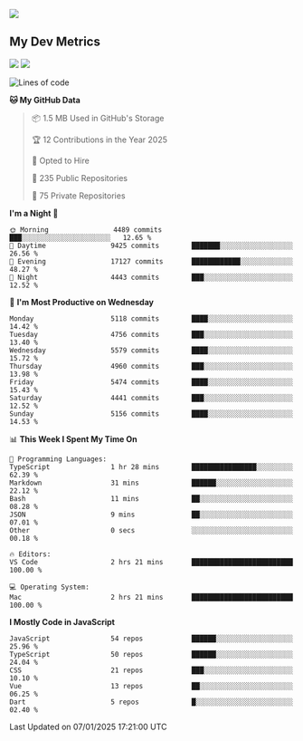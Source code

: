 [<img src="https://img.shields.io/badge/linkedin-%230077B5.svg?&style=for-the-badge&logo=linkedin&logoColor=white" />](https://www.linkedin.com/in/savepong)

<!--
[<img src="https://img.shields.io/badge/pongsiri.pisutakarathada.com-%230077B5.svg?&style=for-the-badge&color=orange" />](https://pongsiri.pisutakarathada.com)
[<img src="https://img.shields.io/badge/apps.saveworld.co-%230077B5.svg?&style=for-the-badge&color=2aa889" />](https://apps.saveworld.co)

[![savepong' github stats](https://github-readme-stats.vercel.app/api?username=savepong&show_icons=true&count_private=true&theme=gotham&hide_border=true&bg_color=00000000&text_color=768390FF)](https://pongsiri.pisutakarathada.com/posts/stats)

[![GitHub Streak](https://github-readme-streak-stats.herokuapp.com?user=savepong&theme=gotham&hide_border=true&background=00000000&dates=768390FF)](https://pongsiri.pisutakarathada.com/posts/stats)

[![Top Langs](https://github-readme-stats.vercel.app/api/top-langs/?username=savepong&layout=compact&langs_count=10&theme=gotham&hide_border=true&bg_color=00000000&text_color=768390FF)](https://pongsiri.pisutakarathada.com/posts/stats)

<!-- [![savepong's wakatime stats](https://github-readme-stats.vercel.app/api/wakatime?username=@savepong&layout=default&theme=gotham&hide_border=true&bg_color=00000000&text_color=768390FF)](https://pongsiri.pisutakarathada.com/posts/stats) -->

## My Dev Metrics

[![](https://komarev.com/ghpvc/?username=savepong&color=blue&label=Profile%20Views)](https://github.com/savepong)
[![](https://img.shields.io/github/followers/savepong?label=GitHub%20Followers)](https://github.com/savepong)

<!--START_SECTION:waka-->
![Lines of code](https://img.shields.io/badge/From%20Hello%20World%20I%27ve%20Written-66.0%20million%20lines%20of%20code-blue)

**🐱 My GitHub Data** 

> 📦 1.5 MB Used in GitHub's Storage 
 > 
> 🏆 12 Contributions in the Year 2025
 > 
> 💼 Opted to Hire
 > 
> 📜 235 Public Repositories 
 > 
> 🔑 75 Private Repositories 
 > 
**I'm a Night 🦉** 

```text
🌞 Morning                4489 commits        ███░░░░░░░░░░░░░░░░░░░░░░   12.65 % 
🌆 Daytime                9425 commits        ███████░░░░░░░░░░░░░░░░░░   26.56 % 
🌃 Evening                17127 commits       ████████████░░░░░░░░░░░░░   48.27 % 
🌙 Night                  4443 commits        ███░░░░░░░░░░░░░░░░░░░░░░   12.52 % 
```
📅 **I'm Most Productive on Wednesday** 

```text
Monday                   5118 commits        ████░░░░░░░░░░░░░░░░░░░░░   14.42 % 
Tuesday                  4756 commits        ███░░░░░░░░░░░░░░░░░░░░░░   13.40 % 
Wednesday                5579 commits        ████░░░░░░░░░░░░░░░░░░░░░   15.72 % 
Thursday                 4960 commits        ███░░░░░░░░░░░░░░░░░░░░░░   13.98 % 
Friday                   5474 commits        ████░░░░░░░░░░░░░░░░░░░░░   15.43 % 
Saturday                 4441 commits        ███░░░░░░░░░░░░░░░░░░░░░░   12.52 % 
Sunday                   5156 commits        ████░░░░░░░░░░░░░░░░░░░░░   14.53 % 
```


📊 **This Week I Spent My Time On** 

```text
💬 Programming Languages: 
TypeScript               1 hr 28 mins        ████████████████░░░░░░░░░   62.39 % 
Markdown                 31 mins             ██████░░░░░░░░░░░░░░░░░░░   22.12 % 
Bash                     11 mins             ██░░░░░░░░░░░░░░░░░░░░░░░   08.28 % 
JSON                     9 mins              ██░░░░░░░░░░░░░░░░░░░░░░░   07.01 % 
Other                    0 secs              ░░░░░░░░░░░░░░░░░░░░░░░░░   00.18 % 

🔥 Editors: 
VS Code                  2 hrs 21 mins       █████████████████████████   100.00 % 

💻 Operating System: 
Mac                      2 hrs 21 mins       █████████████████████████   100.00 % 
```

**I Mostly Code in JavaScript** 

```text
JavaScript               54 repos            ██████░░░░░░░░░░░░░░░░░░░   25.96 % 
TypeScript               50 repos            ██████░░░░░░░░░░░░░░░░░░░   24.04 % 
CSS                      21 repos            ███░░░░░░░░░░░░░░░░░░░░░░   10.10 % 
Vue                      13 repos            ██░░░░░░░░░░░░░░░░░░░░░░░   06.25 % 
Dart                     5 repos             █░░░░░░░░░░░░░░░░░░░░░░░░   02.40 % 
```




 Last Updated on 07/01/2025 17:21:00 UTC
<!--END_SECTION:waka-->

<!--
**savepong/savepong** is a ✨ _special_ ✨ repository because its `README.md` (this file) appears on your GitHub profile.

Here are some ideas to get you started:

- 🔭 I’m currently working on WebComponents and TypeScript.
- 🌱 I’m currently learning ...
- 👯 I’m looking to collaborate on ...
- 🤔 I’m looking for help with ...
- 💬 Ask me about ...
- 📫 How to reach me: ...
- 😄 Pronouns: ...
- ⚡ Fun fact: ...
-->
